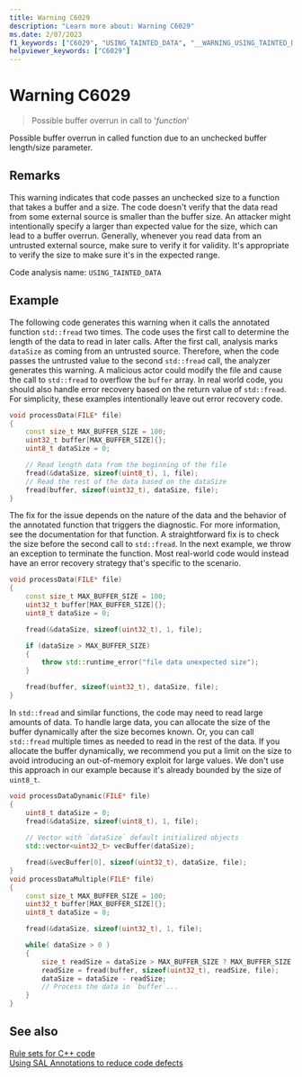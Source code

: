```yaml
---
title: Warning C6029
description: "Learn more about: Warning C6029"
ms.date: 2/07/2023
f1_keywords: ["C6029", "USING_TAINTED_DATA", "__WARNING_USING_TAINTED_DATA"]
helpviewer_keywords: ["C6029"]
---
```

# Warning C6029

> Possible buffer overrun in call to '*function*'

Possible buffer overrun in called function due to an unchecked buffer length/size parameter.

## Remarks

This warning indicates that code passes an unchecked size to a function that takes a buffer and a size. The code doesn't verify that the data read from some external source is smaller than the buffer size. An attacker might intentionally specify a larger than expected value for the size, which can lead to a buffer overrun. Generally, whenever you read data from an untrusted external source, make sure to verify it for validity. It's appropriate to verify the size to make sure it's in the expected range.

Code analysis name: `USING_TAINTED_DATA`

## Example

The following code generates this warning when it calls the annotated function `std::fread` two times. The code uses the first call to determine the length of the data to read in later calls. After the first call, analysis marks `dataSize` as coming from an untrusted source. Therefore, when the code passes the untrusted value to the second `std::fread` call, the analyzer generates this warning. A malicious actor could modify the file and cause the call to `std::fread` to overflow the `buffer` array. In real world code, you should also handle error recovery based on the return value of `std::fread`. For simplicity, these examples intentionally leave out error recovery code.

```cpp
void processData(FILE* file)
{
    const size_t MAX_BUFFER_SIZE = 100;
    uint32_t buffer[MAX_BUFFER_SIZE]{};
    uint8_t dataSize = 0;

    // Read length data from the beginning of the file
    fread(&dataSize, sizeof(uint8_t), 1, file);
    // Read the rest of the data based on the dataSize
    fread(buffer, sizeof(uint32_t), dataSize, file);
}
```

The fix for the issue depends on the nature of the data and the behavior of the annotated function that triggers the diagnostic. For more information, see the documentation for that function. A straightforward fix is to check the size before the second call to `std::fread`. In the next example, we throw an exception to terminate the function. Most real-world code would instead have an error recovery strategy that's specific to the scenario.

```cpp
void processData(FILE* file)
{
    const size_t MAX_BUFFER_SIZE = 100;
    uint32_t buffer[MAX_BUFFER_SIZE]{};
    uint8_t dataSize = 0;

    fread(&dataSize, sizeof(uint32_t), 1, file);

    if (dataSize > MAX_BUFFER_SIZE)
    {
        throw std::runtime_error("file data unexpected size");
    }

    fread(buffer, sizeof(uint32_t), dataSize, file);
}
```

In `std::fread` and similar functions, the code may need to read large amounts of data. To handle large data, you can allocate the size of the buffer dynamically after the size becomes known. Or, you can call `std::fread` multiple times as needed to read in the rest of the data. If you allocate the buffer dynamically, we recommend you put a limit on the size to avoid introducing an out-of-memory exploit for large values. We don't use this approach in our example because it's already bounded by the size of `uint8_t`.

```cpp
void processDataDynamic(FILE* file)
{
    uint8_t dataSize = 0;
    fread(&dataSize, sizeof(uint8_t), 1, file);
    
    // Vector with `dataSize` default initialized objects
    std::vector<uint32_t> vecBuffer(dataSize);

    fread(&vecBuffer[0], sizeof(uint32_t), dataSize, file);
}
void processDataMultiple(FILE* file)
{
    const size_t MAX_BUFFER_SIZE = 100;
    uint32_t buffer[MAX_BUFFER_SIZE]{};
    uint8_t dataSize = 0;

    fread(&dataSize, sizeof(uint32_t), 1, file);

    while( dataSize > 0 )
    {
        size_t readSize = dataSize > MAX_BUFFER_SIZE ? MAX_BUFFER_SIZE : dataSize;
        readSize = fread(buffer, sizeof(uint32_t), readSize, file);
        dataSize = dataSize - readSize;
        // Process the data in `buffer`...
    }
}
```

## See also

[Rule sets for C++ code](./using-rule-sets-to-specify-the-cpp-rules-to-run.md)\
[Using SAL Annotations to reduce code defects](using-sal-annotations-to-reduce-c-cpp-code-defects.md)
